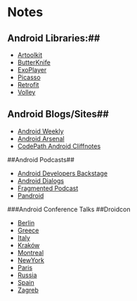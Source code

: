 # Notes

## Android Libraries:##

* [Artoolkit](https://artoolkit.org/)
* [ButterKnife](http://jakewharton.github.io/butterknife/)
* [ExoPlayer](https://github.com/google/ExoPlayer)
* [Picasso](http://square.github.io/picasso/)
* [Retrofit](https://github.com/square/retrofit)
* [Volley](https://developer.android.com/training/volley/index.html)

## Android Blogs/Sites##
* [Android Weekly](http://androidweekly.net/)
* [Android Arsenal](https://android-arsenal.com)
* [CodePath Android Cliffnotes](https://github.com/codepath/android_guides/wiki/Android-Bootcamp-Cliffnotes)

##Android Podcasts##
* [Android Developers Backstage](http://androidbackstage.blogspot.de/)
* [Android Dialogs](https://www.youtube.com/channel/UCMEmNnHT69aZuaOrE-dF6ug)
* [Fragmented Podcast](http://fragmentedpodcast.com/)
* [Pandroid](https://pandroid.c-base.org/)

###Android Conference Talks
##Droidcon
- [Berlin](https://www.youtube.com/channel/UCF4O2pQ8vBV8YmSAWb5QRPw/videos)
- [Greece](https://www.youtube.com/channel/UCQDxubTjkrQiSE_eHZRUzTw/videos)
- [Italy](https://www.youtube.com/channel/UC9f8652addezs8ZUuKPB4Ow/videos)
- [Kraków](https://www.youtube.com/channel/UCz5xXEdGra5PfOIZQwo5_9g/videos)
- [Montreal](https://www.youtube.com/channel/UCrOKtfBT1QMV1RY2MqARcUQ/videos)
- [NewYork](https://www.youtube.com/channel/UC_LIW0OUdsRI21D0xnWkexw/videos)
- [Paris](https://www.youtube.com/channel/UCkatLlah5weIpN23LqMgdTg/videos)
- [Russia](https://www.youtube.com/channel/UC0b8zl2j1Qo6Xa7UHwfGd8A/videos)
- [Spain](https://www.youtube.com/channel/UCHxEUV6LqxBAe9ZDfzc15UA/videos)
- [Zagreb](https://www.youtube.com/channel/UCgie3cPslUv7rrpGGWoWiSA)



